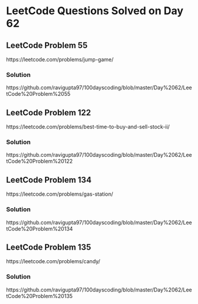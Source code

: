 # LeetCode Questions Solved on Day 62

<h2>LeetCode Problem 55</h2>  https://leetcode.com/problems/jump-game/
<h3>Solution</h3>  https://github.com/ravigupta97/100dayscoding/blob/master/Day%2062/LeetCode%20Problem%2055

<h2>LeetCode Problem 122</h2>  https://leetcode.com/problems/best-time-to-buy-and-sell-stock-ii/
<h3>Solution</h3>  https://github.com/ravigupta97/100dayscoding/blob/master/Day%2062/LeetCode%20Problem%20122

<h2>LeetCode Problem 134</h2>  https://leetcode.com/problems/gas-station/
<h3>Solution</h3>  https://github.com/ravigupta97/100dayscoding/blob/master/Day%2062/LeetCode%20Problem%20134

<h2>LeetCode Problem 135</h2>  https://leetcode.com/problems/candy/
<h3>Solution</h3>  https://github.com/ravigupta97/100dayscoding/blob/master/Day%2062/LeetCode%20Problem%20135
